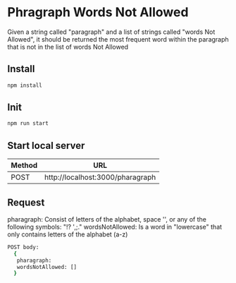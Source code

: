 # Phragraph Words Not Allowed

Given a string called "paragraph" and a list of strings called "words Not Allowed", it should be
returned the most frequent word within the paragraph that is not in the list of words Not
Allowed
 
## Install 
```sh
npm install
```
 
## Init 
```sh
npm run start
```


## Start local server

| Method | URL |
| ------ | ------ |
| POST | http://localhost:3000/pharagraph |

## Request 
pharagraph: Consist of letters of the alphabet, space '', or any of the following symbols: "!? ',;."
wordsNotAllowed: Is a word in "lowercase" that only contains letters of the alphabet (a-z)

```sh
POST body: 
  {
   pharagraph: 
   wordsNotAllowed: []
  }
```

